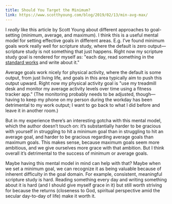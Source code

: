 ```yaml
---
title: Should You Target the Minimum?
link: https://www.scotthyoung.com/blog/2019/02/13/min-avg-max/
---
```

I _really_ like this article by Scott Young about different approaches to goal-setting (minimum, average, and maximum). I think this is a useful mental model for setting effective goals in different areas. E.g. I’ve found minimum goals work really well for scripture study, where the default is zero output—scripture study is not something that just happens. Right now my scripture study goal is rendered for myself as: "each day, read something in the [standard works](https://www.churchofjesuschrist.org/study/manual/gospel-topics/standard-works) and write about it."

Average goals work nicely for physical activity, where the default is some output, from just living life, and goals in this area typically aim to push this output upward. Right now my physical activity goal is "use my treadmill desk and monitor my average activity levels over time using a fitness tracker app." (The monitoring probably needs to be adjusted, though—having to keep my phone on my person during the workday has been detrimental to my work output; I want to go back to what I did before and leave it in another room.)

But in my experience there’s an interesting gotcha with this mental model, which the author doesn’t touch on: it’s substantially harder to be gracious with yourself in struggling to hit a minimum goal than in struggling to hit an average goal, and harder to be gracious regarding average goals than maximum goals. This makes sense, because maximum goals seem more ambitious, and we give ourselves more grace with that ambition. But I think overall it’s detrimental to the success of minimum or average goals.

Maybe having this mental model in mind can help with that? Maybe when we set a minimum goal, we can recognize it as being valuable because of inherent difficulty in the goal domain. For example, consistent, meaningful scripture study is hard. Reading something every day and writing something about it is hard (and I should give myself grace in it) but still worth striving for because the returns (closeness to God, spiritual perspective amid the secular day-to-day of life) make it worth it.